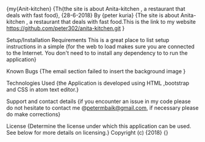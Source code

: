 {my{Anit-kitchen}
{Th{the site is about Anita-kitchen , a restaurant that deals with fast food}, {28-6-2018}
By {peter kuria}
{The site is about Anita-kitchen , a restaurant that deals with fast food.This is the link to my website https://github.com/peter302/anita-kitchen.git }

Setup/Installation Requirements
This is a great place
to list setup instructions
in a simple
{for the web to load makes sure you are connected to the Internet. You don't need to to install any dependency to to run the application}

Known Bugs
{The email section failed to insert the background image }

Technologies Used
{the Application is developed using HTML ,bootstrap and CSS in atom text editor.}

Support and contact details
{if you encounter an issue in my code please do not hesitate to contact me @petermbaik@gmail.com, if necessary please do make corrections}

License
{Determine the license under which this application can be used. See below for more details on licensing.} Copyright (c) {2018} {}
